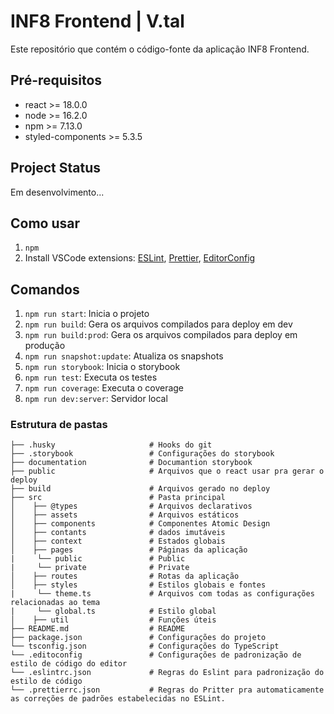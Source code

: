 # INF8 Frontend | V.tal

Este repositório que contém o código-fonte da aplicação INF8 Frontend.

## Pré-requisitos

- react >= 18.0.0
- node >= 16.2.0
- npm >= 7.13.0
- styled-components >= 5.3.5

## Project Status

Em desenvolvimento...

## Como usar

1. `npm`
2. Install VSCode extensions: [ESLint](https://marketplace.visualstudio.com/items?itemName=dbaeumer.vscode-eslint), [Prettier](https://marketplace.visualstudio.com/items?itemName=esbenp.prettier-vscode), [EditorConfig](https://marketplace.visualstudio.com/items?itemName=EditorConfig.EditorConfig)

## Comandos

1. `npm run start`: Inicia o projeto
2. `npm run build`: Gera os arquivos compilados para deploy em dev
3. `npm run build:prod`: Gera os arquivos compilados para deploy em produção
4. `npm run snapshot:update`: Atualiza os snapshots
5. `npm run storybook`: Inicia o storybook
6. `npm run test`: Executa os testes
7. `npm run coverage`: Executa o coverage
8. `npm run dev:server`: Servidor local

### Estrutura de pastas

```text
├── .husky                     # Hooks do git
├── .storybook                 # Configurações do storybook
├── documentation              # Documantion storybook
├── public                     # Arquivos que o react usar pra gerar o deploy
├── build                      # Arquivos gerado no deploy
├── src                        # Pasta principal
│    ├── @types                # Arquivos declarativos
│    ├── assets                # Arquivos estáticos
│    ├── components            # Componentes Atomic Design
│    ├── contants              # dados imutáveis
│    ├── context               # Estados globais
│    ├── pages                 # Páginas da aplicação
|     └── public               # Public
|     └── private              # Private
│    ├── routes                # Rotas da aplicação
│    ├── styles                # Estilos globais e fontes
|     └── theme.ts             # Arquivos com todas as configurações relacionadas ao tema
|     └── global.ts            # Estilo global
│    ├── util                  # Funções úteis
├── README.md                  # README
├── package.json               # Configurações do projeto
└── tsconfig.json              # Configurações do TypeScript
└── .editoconfig               # Configurações de padronização de estilo de código do editor
└── .eslintrc.json             # Regras do Eslint para padronização do estilo de código
└── .prettierrc.json           # Regras do Pritter pra automaticamente as correções de padrões estabelecidas no ESLint.
```
